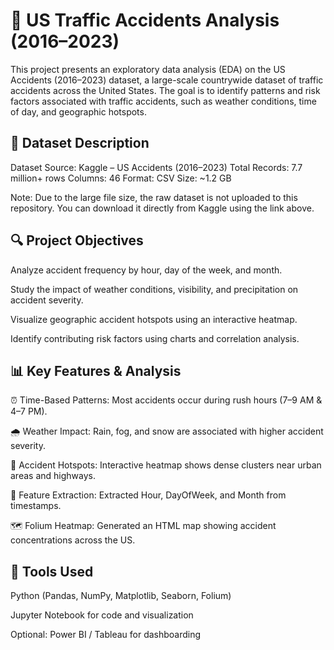 # 🚦 US Traffic Accidents Analysis (2016–2023)

This project presents an exploratory data analysis (EDA) on the US Accidents (2016–2023) dataset, a large-scale countrywide dataset of traffic accidents across the United States. The goal is to identify patterns and risk factors associated with traffic accidents, such as weather conditions, time of day, and geographic hotspots.

## 📁 Dataset Description
Dataset Source: Kaggle – US Accidents (2016–2023)
Total Records: 7.7 million+ rows
Columns: 46
Format: CSV
Size: ~1.2 GB

Note: Due to the large file size, the raw dataset is not uploaded to this repository. You can download it directly from Kaggle using the link above.

## 🔍 Project Objectives

Analyze accident frequency by hour, day of the week, and month.

Study the impact of weather conditions, visibility, and precipitation on accident severity.

Visualize geographic accident hotspots using an interactive heatmap.

Identify contributing risk factors using charts and correlation analysis.

## 📊 Key Features & Analysis

⏰ Time-Based Patterns: Most accidents occur during rush hours (7–9 AM & 4–7 PM).

🌧 Weather Impact: Rain, fog, and snow are associated with higher accident severity.

📍 Accident Hotspots: Interactive heatmap shows dense clusters near urban areas and highways.

🔁 Feature Extraction: Extracted Hour, DayOfWeek, and Month from timestamps.

🗺 Folium Heatmap: Generated an HTML map showing accident concentrations across the US.

## 🧰 Tools Used

Python (Pandas, NumPy, Matplotlib, Seaborn, Folium)

Jupyter Notebook for code and visualization

Optional: Power BI / Tableau for dashboarding

